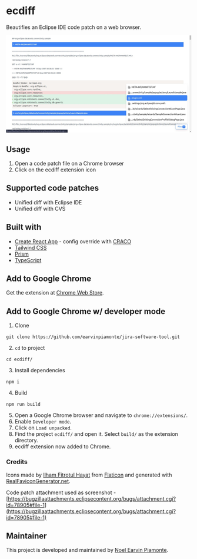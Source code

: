 # ecdiff

Beautifies an Eclipse IDE code patch on a web browser.

![alt text](./webstore/social-preview.jpg 'ecdiff screenshot')

## Usage

1. Open a code patch file on a Chrome browser
2. Click on the ecdiff extension icon

## Supported code patches

- Unified diff with Eclipse IDE
- Unified diff with CVS

## Built with

- [Create React App](https://create-react-app.dev/) - config override with [CRACO](https://github.com/gsoft-inc/craco)
- [Tailwind CSS](https://tailwindcss.com/)
- [Prism](https://prismjs.com/)
- [TypeScript](https://typescriptlang.org/)

## Add to Google Chrome

Get the extension at [Chrome Web Store](https://chrome.google.com/webstore/detail/jockmidhjggcfnfdinaihmndknopjjij/).

## Add to Google Chrome w/ developer mode

1. Clone

```
git clone https://github.com/earvinpiamonte/jira-software-tool.git
```

2. `cd` to project

```
cd ecdiff/

```

3. Install dependencies

```
npm i
```

4. Build

```
npm run build
```

5. Open a Google Chrome browser and navigate to `chrome://extensions/`.
6. Enable `Developer mode`.
7. Click on `Load unpacked`.
8. Find the project `ecdiff/` and open it. Select `build/` as the extension directory.
9. ecdiff extension now added to Chrome.

### Credits

Icons made by [Ilham Fitrotul Hayat](https://www.flaticon.com/authors/ilham-fitrotul-hayat) from [Flaticon](www.flaticon.com) and generated with [RealFaviconGenerator.net](https://realfavicongenerator.net/).

Code patch attachment used as screenshot - [https://bugzillaattachments.eclipsecontent.org/bugs/attachment.cgi?id=78905#file-1](https://bugzillaattachments.eclipsecontent.org/bugs/attachment.cgi?id=78905#file-1)

## Maintainer

This project is developed and maintained by [Noel Earvin Piamonte](https://www.earvinpiamonte.com/).
